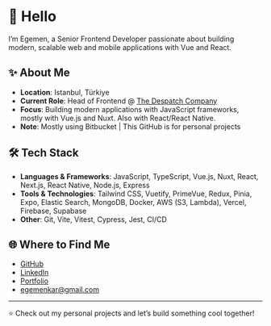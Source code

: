 # 👋 Hello

I’m Egemen, a Senior Frontend Developer passionate about building modern, scalable web and mobile applications with Vue and React.

## ✨ About Me

- **Location**: Istanbul, Türkiye
- **Current Role**: Head of Frontend @ [The Despatch Company]((https://thedespatchcompany.com/))
- **Focus**: Building modern applications with JavaScript frameworks, mostly with Vue.js and Nuxt. Also with React/React Native.
- **Note**: Mostly using Bitbucket | This GitHub is for personal projects

## 🛠️ Tech Stack

- **Languages & Frameworks**: JavaScript, TypeScript, Vue.js, Nuxt, React, Next.js, React Native, Node.js, Express
- **Tools & Technologies**: Tailwind CSS, Vuetify, PrimeVue, Redux, Pinia, Expo, Elastic Search, MongoDB, Docker, AWS (S3, Lambda), Vercel, Firebase, Supabase
- **Other**: Git, Vite, Vitest, Cypress, Jest, CI/CD

## 🌐 Where to Find Me

- [GitHub](https://github.com/egemenkar)  
- [LinkedIn](https://linkedin.com/in/egemen-kar)  
- [Portfolio](https://egmn.dev)
- [egemenkar@gmail.com](mailto:egemenkar@gmail.com)  

---
⭐️ Check out my personal projects and let’s build something cool together!
